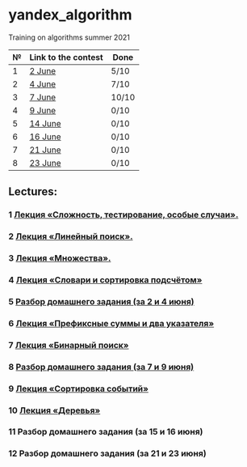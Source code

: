 # yandex_algorithm
Training on algorithms summer 2021

| № | Link to the contest | Done  |
|---|---|---|
|  1 | [2 June](https://contest.yandex.ru/contest/27393/enter/) | 5/10  |
|  2 | [4 June](https://contest.yandex.ru/contest/27472/enter/) | 7/10  |
|  3 | [7 June](https://contest.yandex.ru/contest/27663/enter/) | 10/10  |
|  4 | [9 June](https://contest.yandex.ru/contest/27665/enter/) | 0/10  |
|  5 | [14 June](https://contest.yandex.ru/contest/27794/enter/) | 0/10  |
|  6 | [16 June](https://contest.yandex.ru/contest/27844/enter/) |  0/10 |
|  7 | [21 June](https://contest.yandex.ru/contest/27883/enter/) | 0/10  |
|  8 | [23 June](https://contest.yandex.ru/contest/28069/enter/) | 0/10  |

## Lectures:

### 1 	[Лекция «Сложность, тестирование, особые случаи».](https://youtu.be/QLhqYNsPIVo) 

### 2 	[Лекция «Линейный поиск».](https://youtu.be/SKwB41FrGgU)

### 3 	[Лекция «Множества».](https://youtu.be/PUpmV2ieIHA)
### 4 	[Лекция «Словари и сортировка подсчётом»](https://www.youtube.com/watch?v=Nb5mW1yWVSs)

### 5 	[Разбор домашнего задания (за 2 и 4 июня)](https://youtu.be/mdJdB7On4AM)
### 6 	[Лекция «Префиксные суммы и два указателя»](https://youtu.be/de28y8Dcvkg)

### 7 	[Лекция «Бинарный поиск»](https://youtu.be/YENpZexHfuk)

### 8 	[Разбор домашнего задания (за 7 и 9 июня)](https://youtu.be/J2C6rDqe8mQ)

### 9 	[Лекция «Сортировка событий»](https://www.youtube.com/watch?v=hGixDBO-p6Q)
### 10 	[Лекция «Деревья»](https://youtu.be/lEJzqHgyels)

### 11 	Разбор домашнего задания (за 15 и 16 июня)

### 12 	Разбор домашнего задания (за 21 и 23 июня)
